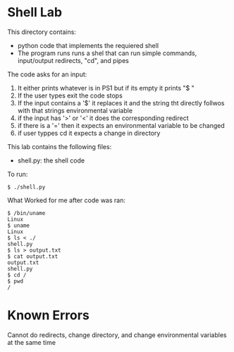 # Shell Lab

This directory contains:
* python code that implements the requiered shell
* The program runs runs a shel that can run simple commands, input/output redirects, "cd", and pipes

The code asks for an input:
1. It either prints whatever is in PS1 but if its empty it prints "$ "
2. If the user types exit the code stops
2. If the input contains a '$' it replaces it and the string tht directly follwos with that strings environmental variable
3. if the input has '>' or '<' it does the corresponding redirect
4. if there is a '=' then it expects an environmental variable to be changed 
5. if user typpes cd it expects a change in directory

This lab contains the following files:
 * shell.py: the shell code

To run:
~~~
$ ./shell.py
~~~

What Worked for me after code was ran:
~~~
$ /bin/uname
Linux
$ uname
Linux
$ ls < ./
shell.py
$ ls > output.txt
$ cat output.txt
output.txt
shell.py
$ cd /
$ pwd
/
~~~

# Known Errors #
Cannot do redirects, change directory, and change environmental variables at the same time
